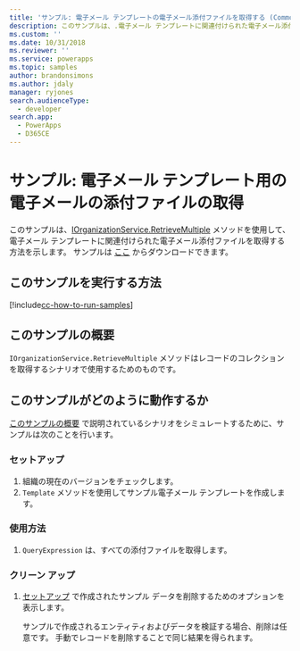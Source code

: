 ```yaml
---
title: 'サンプル: 電子メール テンプレートの電子メール添付ファイルを取得する (Common Data Service) | Microsoft Docs'
description: このサンプルは、.電子メール テンプレートに関連付けられた電子メール添付ファイルを取得する方法を示します
ms.custom: ''
ms.date: 10/31/2018
ms.reviewer: ''
ms.service: powerapps
ms.topic: samples
author: brandonsimons
ms.author: jdaly
manager: ryjones
search.audienceType:
  - developer
search.app:
  - PowerApps
  - D365CE
---
```

# <a name="sample-retrieve-email-attachments-for-an-email-template"></a>サンプル: 電子メール テンプレート用の電子メールの添付ファイルの取得

<!-- https://docs.microsoft.com/dynamics365/customer-engagement/developer/sample-retrieve-email-attachments-email-template -->

このサンプルは、[IOrganizationService.RetrieveMultiple](https://docs.microsoft.com/dotnet/api/microsoft.xrm.sdk.iorganizationservice.retrievemultiple?view=dynamics-general-ce-9) メソッドを使用して、電子メール テンプレートに関連付けられた電子メール添付ファイルを取得する方法を示します。 サンプルは [ここ](https://github.com/Microsoft/PowerApps-Samples/tree/master/cds/orgsvc/C%23/RetrieveEmailAttach) からダウンロードできます。

## <a name="how-to-run-this-sample"></a>このサンプルを実行する方法

[!include[cc-how-to-run-samples](../../includes/cc-how-to-run-samples.md)]

## <a name="what-this-sample-does"></a>このサンプルの概要

`IOrganizationService.RetrieveMultiple` メソッドはレコードのコレクションを取得するシナリオで使用するためのものです。


## <a name="how-this-sample-works"></a>このサンプルがどのように動作するか

[このサンプルの概要](#what-this-sample-does) で説明されているシナリオをシミュレートするために、サンプルは次のことを行います。

### <a name="setup"></a>セットアップ

1. 組織の現在のバージョンをチェックします。
2. `Template` メソッドを使用してサンプル電子メール テンプレートを作成します。

### <a name="demonstrate"></a>使用方法

1. `QueryExpression` は、すべての添付ファイルを取得します。

### <a name="clean-up"></a>クリーン アップ

1. [セットアップ](#setup) で作成されたサンプル データを削除するためのオプションを表示します。

    サンプルで作成されるエンティティおよびデータを検証する場合、削除は任意です。 手動でレコードを削除することで同じ結果を得られます。
